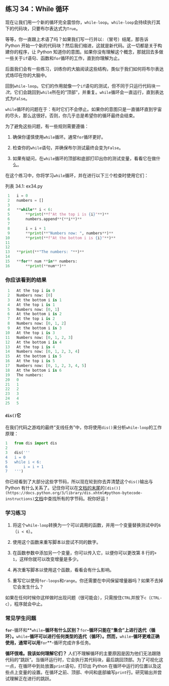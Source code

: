 ## 练习 34：While 循环

现在让我们用一个新的循环完全震惊你，`while-loop`。`while-loop`会持续执行其下的代码块，只要布尔表达式为`True`。

等等，你一直跟上术语了吗？如果我们写一行并以`:`（冒号）结尾，那告诉 Python 开始一个新的代码块？然后我们缩进，这就是新代码。这一切都是关于构建你的程序，让 Python 知道你的意图。如果你没有理解这个概念，那就回去多做一些关于`if`语句、函数和`for`循环的工作，直到你理解为止。

后面我们会有一些练习，训练你的大脑阅读这些结构，类似于我们如何将布尔表达式烙印在你的大脑中。

回到`while-loop`。它们的作用就像一个`if`语句的测试，但不同于只运行代码块*一次*，它们会跳回到`while`所在的“顶部”，并重复。`while`循环会一直运行，直到表达式为`False`。

`while`循环的问题在于：有时它们不会停止。如果你的意图只是一直循环直到宇宙的尽头，那么这很好。否则，你几乎总是希望你的循环最终会结束。

为了避免这些问题，有一些规则需要遵循：

1.  确保你谨慎使用`while`循环。通常`for`循环更好。

2.  检查你的`while`语句，并确保布尔测试最终会变为`False`。

3.  如果有疑问，在`while`循环的顶部和底部打印出你的测试变量，看看它在做什么。

在这个练习中，你将学习`while`循环，并在进行以下三个检查时使用它们：

列表 34.1: ex34.py

```py
 1   i = 0
 2   numbers = []
 3
 4   **while** i < 6:
 5       **print(**f"At the top i is {i}"**)**
 6       numbers.append**(**i**)**
 7
 8       i = i + 1
 9       **print(**"Numbers now: ", numbers**)**
10       **print(**f"At the bottom i is {i}"**)**
11
12
13   **print(**"The numbers: "**)**
14
15   **for** num **in** numbers:
16       **print(**num**)**
```

### 你应该看到的结果

```py
 1   At the top i is 0
 2   Numbers now: [0]
 3   At the bottom i is 1
 4   At the top i is 1
 5   Numbers now: [0, 1]
 6   At the bottom i is 2
 7   At the top i is 2
 8   Numbers now: [0, 1, 2]
 9   At the bottom i is 3
10   At the top i is 3
11   Numbers now: [0, 1, 2, 3]
12   At the bottom i is 4
13   At the top i is 4
14   Numbers now: [0, 1, 2, 3, 4]
15   At the bottom i is 5
16   At the top i is 5
17   Numbers now: [0, 1, 2, 3, 4, 5]
18   At the bottom i is 6
19   The numbers:
20   0
21   1
22   2
23   3
24   4
25   5
```

#### `dis()`它

在我们代码之游戏的最终“支线任务”中，你将使用`dis()`来分析`while-loop`的工作原理：

```py
1   from dis import dis
2
3   dis('''
4   i = 0
5   while i < 6:
6       i = i + 1
7   ''')
```

你已经看到了大部分这些字节码，所以现在轮到你去弄清楚这个`dis()`输出与 Python 有什么关系了。记住你可以在[文档的末尾](https://docs.python.org/3/library/dis.xhtml#python-bytecode-instructions)的`[dis()](https://docs.python.org/3/library/dis.xhtml#python-bytecode-instructions)`[文档](https://docs.python.org/3/library/dis.xhtml#python-bytecode-instructions)中查找所有的字节码。祝你好运！

### 学习练习

1.  将这个`while-loop`转换为一个可以调用的函数，并用一个变量替换测试中的`6`（`i < 6`）。

2.  使用这个函数来重写脚本以尝试不同的数字。

3.  在函数参数中添加另一个变量，你可以传入它，以便你可以更改第 8 行的`+ 1`，这样你就可以改变增量是多少。

4.  再次重写脚本以使用这个函数，看看会有什么影响。

5.  重写它以使用`for-loops`和`range`。你还需要在中间保留增量器吗？如果不去掉它会发生什么？

如果在任何时候你这样做时出现问题（很可能会），只需按住`CTRL`并按下`c`（`CTRL-c`），程序就会中止。

### 常见学生问题

**`for`**-循环和**`while`**-循环有什么区别？**`for`**-循环只能在“集合”上进行迭代（循环）。**`while`**-循环可以进行任何类型的迭代（循环）。然而，**`while`**-循环更难正确使用，通常可以用**`for`**-循环完成许多任务。

**循环很难。我该如何理解它们？** 人们不理解循环的主要原因是因为他们无法跟随代码的“跳跃”。当循环运行时，它会执行其代码块，最后跳回顶部。为了可视化这一点，在循环中到处放置`print`语句，打印出 Python 在循环中运行的位置以及这些点上变量的设置。在循环之前、顶部、中间和底部编写`print`行。研究输出并尝试理解正在进行的跳跃。
